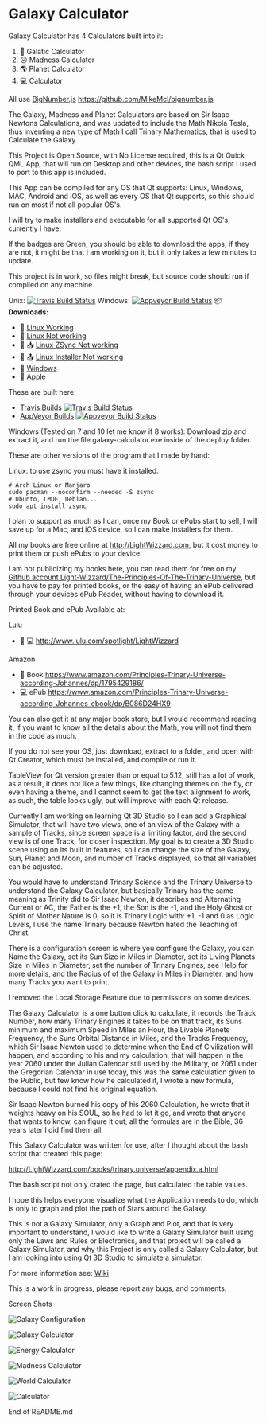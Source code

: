 # Galaxy Calculator

Galaxy Calculator has 4 Calculators built into it:
1. :milky_way: Galatic Calculator
2. :confounded: Madness Calculator
3. :earth_americas: Planet Calculator
4. :computer: Calculator

All use [BigNumber.js](https://github.com/MikeMcl/bignumber.js) https://github.com/MikeMcl/bignumber.js

The Galaxy, Madness and Planet Calculators are based on Sir Isaac Newtons Calculations, and was updated to include the Math Nikola Tesla, 
thus inventing a new type of Math I call Trinary Mathematics, that is used to Calculate the Galaxy.

This Project is Open Source, with No License required, this is a Qt Quick QML App, that will run on Desktop and other devices, the bash script I used to port to this app is included.

This App can be compiled for any OS that Qt supports: Linux, Windows, MAC, Android and iOS, as well as every OS that Qt supports, so this should run on most if not all popular OS's.

I will try to make installers and executable for all supported Qt OS's, currently I have:

If the badges are Green, you should be able to download the apps, if they are not, it might be that I am working on it, but it only takes a few minutes to update.

This project is in work, so files might break, but source code should run if compiled on any machine.

Unix: [![Travis Build Status](https://travis-ci.org/Light-Wizzard/galaxy-calculator.svg?branch=master)](https://travis-ci.org/Light-Wizzard/galaxy-calculator)
Windows: [![Appveyor Build Status](https://ci.appveyor.com/api/projects/status/j7htumuwfx31elf6?svg=true)](https://ci.appveyor.com/project/Light-Wizzard/galaxy-calculator)
:package: **Downloads:**
 - :penguin: [Linux Working](https://github.com/Light-Wizzard/galaxy-calculator/releases/download/continuous/Galaxy-Calculator-travis-x86_64.AppImage)
 - :penguin: [Linux Not working](https://github.com/Light-Wizzard/galaxy-calculator/releases/download/continuous/Galaxy-Calculator.AppImage)
 - :penguin: :inbox_tray: [Linux ZSync Not working](https://github.com/Light-Wizzard/galaxy-calculator/releases/download/continuous/Galaxy-Calculator.AppImage.zsync)
 - :penguin: :outbox_tray: [Linux Installer Not working](https://github.com/Light-Wizzard/galaxy-calculator/releases/download/continuous/Galaxy-Calculator-Installer)
 - :office: [Windows](https://github.com/Light-Wizzard/galaxy-calculator/releases/download/continuous/galaxy-calculator_release.zip)
 - :apple: [Apple](https://github.com/Light-Wizzard/galaxy-calculator/releases/download/continuous/Galaxy-Calculator.dmg)

These are built here:
* [Travis Builds](https://travis-ci.org/github/Light-Wizzard/galaxy-calculator) [![Travis Build Status](https://travis-ci.org/Light-Wizzard/galaxy-calculator.svg?branch=master)](https://travis-ci.org/Light-Wizzard/galaxy-calculator)
* [AppVeyor Builds](https://ci.appveyor.com/project/Light-Wizzard/galaxy-calculator) [![Appveyor Build Status](https://ci.appveyor.com/api/projects/status/j7htumuwfx31elf6?svg=true)](https://ci.appveyor.com/project/Light-Wizzard/galaxy-calculator)

Windows (Tested on 7 and 10 let me know if 8 works): Download zip and extract it, and run the file galaxy-calculator.exe inside of the deploy folder.

These are other versions of the program that I made by hand:

Linux: to use zsync you must have it installed.


```
# Arch Linux or Manjaro
sudo pacman --noconfirm --needed -S zsync
# Ubunto, LMDE, Debian...
sudo apt install zsync
```

I plan to support as much as I can, once my Book or ePubs start to sell, I will save up for a Mac, and iOS device, so I can make Installers for them.

All my books are free online at http://LightWizzard.com, but it cost money to print them or push ePubs to your device.

I am not publicizing my books here, you can read them for free on my 
[Github account Light-Wizzard/The-Principles-Of-The-Trinary-Universe](https://github.com/Light-Wizzard/The-Principles-Of-The-Trinary-Universe),
but you have to pay for printed books, or the easy of having an ePub delivered through your devices ePub Reader, without having to download it.

Printed Book and ePub Available at:

Lulu
* :book: :computer: http://www.lulu.com/spotlight/LightWizzard

Amazon
* :book: Book https://www.amazon.com/Principles-Trinary-Universe-according-Johannes/dp/1795429186/
* :computer: ePub https://www.amazon.com/Principles-Trinary-Universe-according-Johannes-ebook/dp/B086D24HX9

You can also get it at any major book store, but I would recommend reading it, if you want to know all the details about the Math, you will not find them in the code as much.

If you do not see your OS, just download, extract to a folder, and open with Qt Creator, which must be installed, and compile or run it.

TableView for Qt version greater than or equal to 5.12, still has a lot of work, as a result, it does not like a few things, like changing themes on the fly, 
or even having a theme, and I cannot seem to get the text alignment to work, as such, the table looks ugly, but will improve with each Qt release.

Currently I am working on learning Qt 3D Studio so I can add a Graphical Simulator, that will have two views, 
one of an view of the Galaxy with a sample of Tracks, since screen space is a limiting factor, and the second view is of one Track, for closer inspection.
My goal is to create a 3D Studio scene using on its built in features, so I can change the size of the Galaxy, Sun, Planet and Moon, 
and number of Tracks displayed, so that all variables can be adjusted.

You would have to understand Trinary Science and the Trinary Universe to understand the Galaxy Calculator, 
but basically Trinary has the same meaning as Trinity did to Sir Isaac Newton, it describes and Alternating Current or AC, 
the Father is the +1, the Son is the -1, and the Holy Ghost or Spirit of Mother Nature is 0, so it is Trinary Logic with: +1, -1 and 0 as Logic Levels, 
I use the name Trinary because Newton hated the Teaching of Christ.

There is a configuration screen is where you configure the Galaxy, you can Name the Galaxy, set its Sun Size in Miles in Diameter, 
set its Living Planets Size in Miles in Diameter, set the number of Trinary Engines, see Help for more details, 
and the Radius of of the Galaxy in Miles in Diameter, and how many Tracks you want to print.

I removed the Local Storage Feature due to permissions on some devices.

The Galaxy Calculator is a one button click to calculate, it records the Track Number, how many Trinary Engines it takes to be on that track, 
its Suns minimum and maximum Speed in Miles an Hour, the Livable Planets Frequency, the Suns Orbital Distance in Miles, and the Tracks Frequency, 
which Sir Isaac Newton used to determine when the End of Civilization will happen, and according to his and my calculation, 
that will happen in the year 2060 under the Julian Calendar still used by the Military, or 2061 under the Gregorian Calendar in use today, 
this was the same calculation given to the Public, but few know how he calculated it, I wrote a new formula, because I could not find his original equation.

Sir Isaac Newton burned his copy of his 2060 Calculation, he wrote that it weights heavy on his SOUL, so he had to let it go, 
and wrote that anyone that wants to know, can figure it out, all the formulas are in the Bible, 36 years later I did find them all.

This Galaxy Calculator was written for use, after I thought about the bash script that created this page:

http://LightWizzard.com/books/trinary.universe/appendix.a.html

The bash script not only crated the page, but calculated the table values.

I hope this helps everyone visualize what the Application needs to do, which is only to graph and plot the path of Stars around the Galaxy.

This is not a Galaxy Simulator, only a Graph and Plot, and that is very important to understand, 
I would like to write a Galaxy Simulator built using only the Laws and Rules or Electronics, 
and that project will be called a Galaxy Simulator, and why this Project is only called a Galaxy Calculator,
but I am looking into using Qt 3D Studio to simulate a simulator.

For more information see: [Wiki](https://github.com/Light-Wizzard/galaxy-calculator/wiki)

This is a work in progress, please report any bugs, and comments.

Screen Shots

![Galaxy Configuration](/doc/images/screenshot-config.png?raw=true "Galaxy Configuration")

![Galaxy Calculator](/doc/images/screenshot-galaxy.png?raw=true "Galaxy Calculator")

![Energy Calculator](/doc/images/screenshot-energy.png?raw=true "Energy Calculator")

![Madness Calculator](/doc/images/screenshot-madness.png?raw=true "Madness Calculator")

![World Calculator](/doc/images/screenshot-world.png?raw=true "World Calculator")

![Calculator](/doc/images/screenshot-calc.png?raw=true "Calculator")

End of README.md
